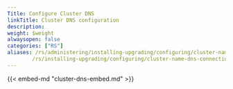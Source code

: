 ```yaml
---
Title: Configure Cluster DNS
linkTitle: Cluster DNS configuration
description:
weight: $weight
alwaysopen: false
categories: ["RS"]
aliases: /rs/administering/installing-upgrading/configuring/cluster-name-dns-connection-management/
        /rs/installing-upgrading/configuring/cluster-name-dns-connection-management/
---
```

{{< embed-md "cluster-dns-embed.md" >}}
